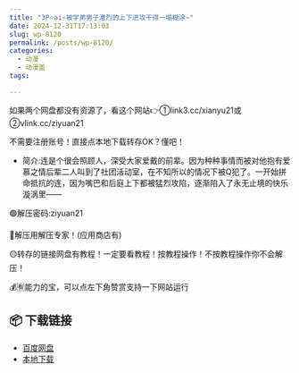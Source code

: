 ```yaml
---
title: "3P⭐ai~被学弟男子激烈的上下进攻干得一塌糊涂~"
date: 2024-12-31T17:13:03
slug: wp-8120
permalink: /posts/wp-8120/
categories:
  - 动漫
  - 动漫盖
tags:

---
```


如果两个网盘都没有资源了，看这个网站👉①link3.cc/xianyu21或②vlink.cc/ziyuan21

不需要注册账号！直接点本地下载转存OK？懂吧！

*   简介:连是个很会照顾人，深受大家爱戴的前辈。因为种种事情而被对他抱有爱慕之情后辈二人叫到了社团活动室，在不知所以的情况下被Q犯了。一开始拼命抵抗的连，因为嘴巴和后庭上下都被猛烈攻陷，逐渐陷入了永无止境的快乐漩涡里——

🟢解压密码:ziyuan21

🔵解压用解压专家！(应用商店有)

🟡转存的链接网盘有教程！一定要看教程！按教程操作！不按教程操作你不会解压！

💰🈶能力的宝，可以点左下角赞赏支持一下网站运行

## 📦 下载链接
- [百度网盘](https://blziyuan21.com/pay-download/8120?key=a3dd5050cc&down_id=0)
- [本地下载](https://blziyuan21.com/pay-download/8120?key=a3dd5050cc&down_id=1)

